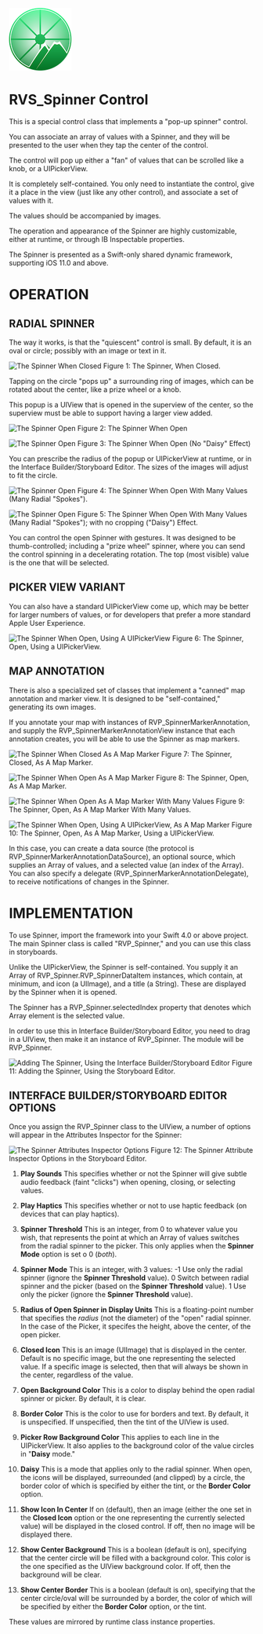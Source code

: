 ![Spinner Icon](icon.png)

RVS_Spinner Control
==========
This is a special control class that implements a "pop-up spinner" control.

You can associate an array of values with a Spinner, and they will be presented to the user when they tap the center of the control.

The control will pop up either a "fan" of values that can be scrolled like a knob, or a UIPickerView.

It is completely self-contained. You only need to instantiate the control, give it a place in the view (just like any other control), and associate a set of values with it.

The values should be accompanied by images.

The operation and appearance of the Spinner are highly customizable, either at runtime, or through IB Inspectable properties.

The Spinner is presented as a Swift-only shared dynamic framework, supporting iOS 11.0 and above.

OPERATION
=========
RADIAL SPINNER
---------------------
The way it works, is that the "quiescent" control is small. By default, it is an oval or circle; possibly with an image or text in it.

![The Spinner When Closed](doc-images/Closed.png)
Figure 1: The Spinner, When Closed.

Tapping on the circle "pops up" a surrounding ring of images, which can be rotated about the center, like a prize wheel or a knob.

This popup is a UIView that is opened in the superview of the center, so the superview must be able to support having a larger view added.

![The Spinner Open](doc-images/OpenLargeDaisy.png)
Figure 2: The Spinner When Open

![The Spinner Open](doc-images/OpenLargeNonDaisy.png)
Figure 3: The Spinner When Open (No "Daisy" Effect)

You can prescribe the radius of the popup or UIPickerView at runtime, or in the Interface Builder/Storyboard Editor. The sizes of the images will adjust to fit the circle.

![The Spinner Open](doc-images/OpenSmallDaisy.png)
Figure 4: The Spinner When Open With Many Values (Many Radial "Spokes").

![The Spinner Open](doc-images/OpenSmallNonDaisy.png)
Figure 5: The Spinner When Open With Many Values (Many Radial "Spokes"); with no cropping ("Daisy") Effect.

You can control the open Spinner with gestures. It was designed to be thumb-controlled; including a "prize wheel" spinner, where you can send the control spinning in a decelerating rotation. The top (most visible) value is the one that will be selected.

PICKER VIEW VARIANT
---------------------------
You can also have a standard UIPickerView come up, which may be better for larger numbers of values, or for developers that prefer a more standard Apple User Experience.

![The Spinner When Open, Using A UIPickerView](doc-images/OpenPicker.png)
Figure 6: The Spinner, Open, Using a UIPickerView.

MAP ANNOTATION
----------------------
There is also a specialized set of classes that implement a "canned" map annotation and marker view. It is designed to be "self-contained," generating its own images.

If you annotate your map with instances of RVP_SpinnerMarkerAnnotation, and supply the RVP_SpinnerMarkerAnnotationView instance that each annotation creates, you will be able to use the Spinner as map markers.

![The Spinner When Closed As A Map Marker](doc-images/MapClosed.png)
Figure 7: The Spinner, Closed, As A Map Marker.

![The Spinner When Open As A Map Marker](doc-images/MapDaisyLarge.png)
Figure 8: The Spinner, Open, As A Map Marker.

![The Spinner When Open As A Map Marker With Many Values](doc-images/MapDaisySmall.png)
Figure 9: The Spinner, Open, As A Map Marker With Many Values.

![The Spinner When Open, Using A UIPickerView, As A Map Marker](doc-images/MapPicker.png)
Figure 10: The Spinner, Open, As A Map Marker, Using a UIPickerView.

In this case, you can create a data source (the protocol is RVP_SpinnerMarkerAnnotationDataSource), an optional source, which supplies an Array of values, and a selected value (an index of the Array). You can also specify a delegate (RVP_SpinnerMarkerAnnotationDelegate), to receive notifications of changes in the Spinner.

IMPLEMENTATION
==============
To use Spinner, import the framework into your Swift 4.0 or above project. The main Spinner class is called "RVP_Spinner," and you can use this class in storyboards.

Unlike the UIPickerView, the Spinner is self-contained. You supply it an Array of RVP_Spinner.RVP_SpinnerDataItem instances, which contain, at minimum, and icon (a UIImage), and a title (a String). These are displayed by the Spinner when it is opened.

The Spinner has a  RVP_Spinner.selectedIndex property that denotes which Array element is the selected value.

In order to use this in Interface Builder/Storyboard Editor, you need to drag in a UIView, then make it an instance of RVP_Spinner. The module will be RVP_Spinner.

![Adding The Spinner, Using the Interface Builder/Storyboard Editor](doc-images/StoryboardEditor.png)
Figure 11: Adding the Spinner, Using the Storyboard Editor.

INTERFACE BUILDER/STORYBOARD EDITOR OPTIONS
-----------------------------------------------------------------
Once you assign the RVP_Spinner class to the UIView, a number of options will appear in the Attributes Inspector for the Spinner:

![The Spinner Attributes Inspector Options](doc-images/SpinnerOptions.png)
Figure 12: The Spinner Attribute Inspector Options in the Storyboard Editor.

1. **Play Sounds**
This specifies whether or not the Spinner will give subtle audio feedback (faint "clicks") when opening, closing, or selecting values.

2. **Play Haptics**
This specifies whether or not to use haptic feedback (on devices that can play haptics).

3. **Spinner Threshold**
This is an integer, from 0 to whatever value you wish, that represents the point at which an Array of values switches from the radial spinner to the picker. This only applies when the **Spinner Mode** option is set o 0 (*both*).

4. **Spinner Mode**
This is an integer, with 3 values:
    -1 Use only the radial spinner (ignore the **Spinner Threshold** value).
    0  Switch between radial spinner and the picker (based on the **Spinner Threshold** value).
    1  Use only the picker (ignore the **Spinner Threshold** value).

5. **Radius of Open Spinner in Display Units**
This is a floating-point number that specifies the *radius* (not the diameter) of the "open" radial spinner. In the case of the Picker, it specifes the height, above the center, of the open picker.

6. **Closed Icon**
This is an image (UIImage) that is displayed in the center. Default is no specific image, but the one representing the selected value. If a specific image is selected, then that will always be shown in the center, regardless of the value.

7. **Open Background Color**
This is a color to display behind the open radial spinner or picker. By default, it is clear.

8. **Border Color**
This is the color to use for borders and text. By default, it is unspecified. If unspecified, then the tint of the UIView is used.

9. **Picker Row Background Color**
This applies to each line in the UIPickerView. It also applies to the background color of the value circles in "**Daisy** mode."

10. **Daisy**
This is a mode that applies only to the radial spinner. When open, the icons will be displayed, surreounded (and clipped) by a circle, the border color of which is specified by either the tint, or the **Border Color** option.

11. **Show Icon In Center**
If on (default), then an image (either the one set in the **Closed Icon** option or the one representing the currently selected value) will be displayed in the closed control. If off, then no image will be displayed there.

12. **Show Center Background**
This is a boolean (default is on), specifying that the center circle will be filled with a background color. This color is the one specified as the UIView background color. If off, then the background will be clear.

13. **Show Center Border**
This is a boolean (default is on), specifying that the center circle/oval will be surrounded by a border, the color of which will be specified by either the **Border Color** option, or the tint.

These values are mirrored by runtime class instance properties.
